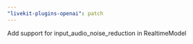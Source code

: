 ```yaml
---
"livekit-plugins-openai": patch
---
```

Add support for input_audio_noise_reduction in RealtimeModel
